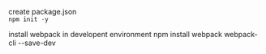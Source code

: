 create package.json  
`npm init -y`

install webpack in developent environment
npm install webpack webpack-cli --save-dev